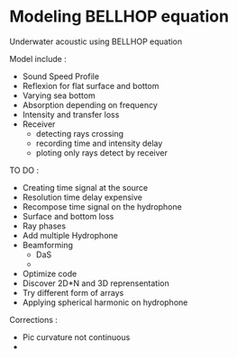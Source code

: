 # Modeling BELLHOP equation

Underwater acoustic using BELLHOP equation

Model include :
- Sound Speed Profile
- Reflexion for flat surface and bottom
- Varying sea bottom
- Absorption depending on frequency
- Intensity and transfer loss
- Receiver
    * detecting rays crossing
    * recording time and intensity delay
    * ploting only rays detect by receiver
 
TO DO :
- Creating time signal at the source
- Resolution time delay expensive
- Recompose time signal on the hydrophone
- Surface and bottom loss
- Ray phases
- Add multiple Hydrophone
- Beamforming
    * DaS
    * 
- Optimize code
- Discover 2D*N and 3D reprensentation
- Try different form of arrays
- Applying spherical harmonic on hydrophone

Corrections :
-  Pic curvature not continuous
-  


